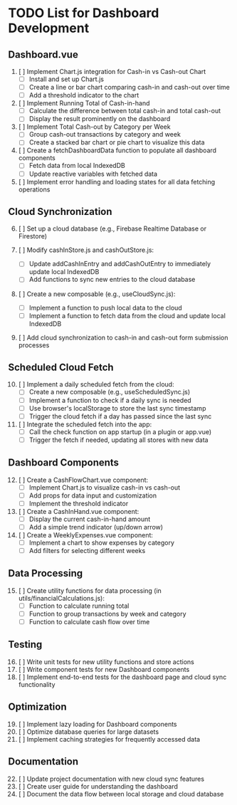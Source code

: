 # TODO List for Dashboard Development

## Dashboard.vue

1. [ ] Implement Chart.js integration for Cash-in vs Cash-out Chart
   - [ ] Install and set up Chart.js
   - [ ] Create a line or bar chart comparing cash-in and cash-out over time
   - [ ] Add a threshold indicator to the chart

2. [ ] Implement Running Total of Cash-in-hand
   - [ ] Calculate the difference between total cash-in and total cash-out
   - [ ] Display the result prominently on the dashboard

3. [ ] Implement Total Cash-out by Category per Week
   - [ ] Group cash-out transactions by category and week
   - [ ] Create a stacked bar chart or pie chart to visualize this data

4. [ ] Create a fetchDashboardData function to populate all dashboard components
   - [ ] Fetch data from local IndexedDB
   - [ ] Update reactive variables with fetched data

5. [ ] Implement error handling and loading states for all data fetching operations

## Cloud Synchronization

6. [ ] Set up a cloud database (e.g., Firebase Realtime Database or Firestore)

7. [ ] Modify cashInStore.js and cashOutStore.js:
   - [ ] Update addCashInEntry and addCashOutEntry to immediately update local IndexedDB
   - [ ] Add functions to sync new entries to the cloud database

8. [ ] Create a new composable (e.g., useCloudSync.js):
   - [ ] Implement a function to push local data to the cloud
   - [ ] Implement a function to fetch data from the cloud and update local IndexedDB

9. [ ] Add cloud synchronization to cash-in and cash-out form submission processes

## Scheduled Cloud Fetch

10. [ ] Implement a daily scheduled fetch from the cloud:
    - [ ] Create a new composable (e.g., useScheduledSync.js)
    - [ ] Implement a function to check if a daily sync is needed
    - [ ] Use browser's localStorage to store the last sync timestamp
    - [ ] Trigger the cloud fetch if a day has passed since the last sync

11. [ ] Integrate the scheduled fetch into the app:
    - [ ] Call the check function on app startup (in a plugin or app.vue)
    - [ ] Trigger the fetch if needed, updating all stores with new data

## Dashboard Components

12. [ ] Create a CashFlowChart.vue component:
    - [ ] Implement Chart.js to visualize cash-in vs cash-out
    - [ ] Add props for data input and customization
    - [ ] Implement the threshold indicator

13. [ ] Create a CashInHand.vue component:
    - [ ] Display the current cash-in-hand amount
    - [ ] Add a simple trend indicator (up/down arrow)

14. [ ] Create a WeeklyExpenses.vue component:
    - [ ] Implement a chart to show expenses by category
    - [ ] Add filters for selecting different weeks

## Data Processing

15. [ ] Create utility functions for data processing (in utils/financialCalculations.js):
    - [ ] Function to calculate running total
    - [ ] Function to group transactions by week and category
    - [ ] Function to calculate cash flow over time

## Testing

16. [ ] Write unit tests for new utility functions and store actions
17. [ ] Write component tests for new Dashboard components
18. [ ] Implement end-to-end tests for the dashboard page and cloud sync functionality

## Optimization

19. [ ] Implement lazy loading for Dashboard components
20. [ ] Optimize database queries for large datasets
21. [ ] Implement caching strategies for frequently accessed data

## Documentation

22. [ ] Update project documentation with new cloud sync features
23. [ ] Create user guide for understanding the dashboard
24. [ ] Document the data flow between local storage and cloud database
